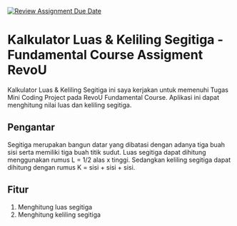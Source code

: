 [![Review Assignment Due Date](https://classroom.github.com/assets/deadline-readme-button-24ddc0f5d75046c5622901739e7c5dd533143b0c8e959d652212380cedb1ea36.svg)](https://classroom.github.com/a/qf43-o8w)

# Kalkulator Luas & Keliling Segitiga - Fundamental Course Assigment RevoU
Kalkulator Luas & Keliling Segitiga ini saya kerjakan untuk memenuhi Tugas Mini Coding Project pada RevoU Fundamental Course. Aplikasi ini dapat menghitung nilai luas dan keliling segitiga.

## Pengantar
Segitiga merupakan bangun datar yang dibatasi dengan adanya tiga buah sisi serta memiliki tiga buah titik sudut. 
Luas segitiga dapat dihitung menggunakan rumus L = 1/2 alas x tinggi. 
Sedangkan keliling segitiga dapat dihitung dengan rumus K = sisi + sisi + sisi.

## Fitur
1. Menghitung luas segitiga
2. Menghitung keliling segitiga
